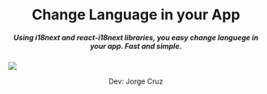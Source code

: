 <h1 style='text-align:center;'>
Change Language in your App
</h1>
<h5  style='text-align:center;'>
Using i18next and react-i18next libraries, you easy change languege in your app. Fast and simple.
</h5>
<p></p>
<p>
<img src='video.gif' />
</p>
<p style='text-align:center;'>Dev: Jorge Cruz</p>

